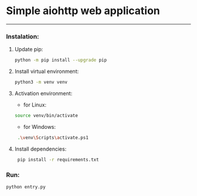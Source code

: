 # Simple aiohttp web application

---

### Instalation:
1. Update pip:

    ```bash
    python -m pip install --upgrade pip
    ```
   
2. Install virtual environment:

   ```bash
   python3 -m venv venv
   ```
   
3. Activation environment:

   - for Linux:
   ```bash
   source venv/bin/activate
   ```
   - for Windows:
   ```bash
    .\venv\Scripts\activate.ps1
    ```
   
4. Install dependencies:
    
   ```bash
    pip install -r requirements.txt
    ```


### Run:

```bash
python entry.py 
```

